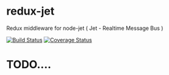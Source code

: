# redux-jet
Redux middleware for node-jet ( Jet - Realtime Message Bus )

[![Build Status](https://travis-ci.org/lipp/redux-jet.svg?branch=master)](https://travis-ci.org/lipp/redux-jet)
[![Coverage Status](https://coveralls.io/repos/github/lipp/redux-jet/badge.svg?branch=master)](https://coveralls.io/github/lipp/redux-jet?branch=master)

# TODO....

